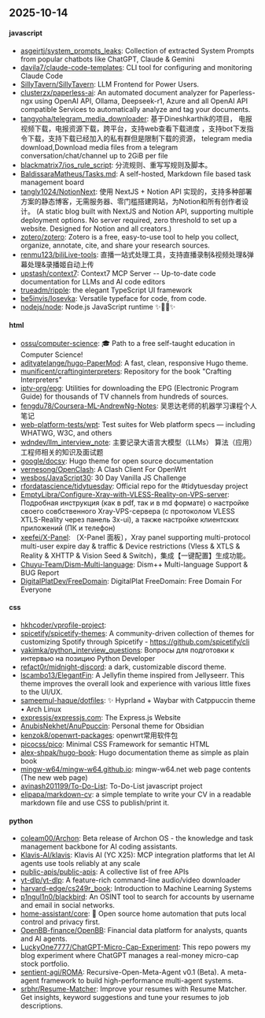 ## 2025-10-14

#### javascript
* [asgeirtj/system_prompts_leaks](https://github.com/asgeirtj/system_prompts_leaks): Collection of extracted System Prompts from popular chatbots like ChatGPT, Claude & Gemini
* [davila7/claude-code-templates](https://github.com/davila7/claude-code-templates): CLI tool for configuring and monitoring Claude Code
* [SillyTavern/SillyTavern](https://github.com/SillyTavern/SillyTavern): LLM Frontend for Power Users.
* [clusterzx/paperless-ai](https://github.com/clusterzx/paperless-ai): An automated document analyzer for Paperless-ngx using OpenAI API, Ollama, Deepseek-r1, Azure and all OpenAI API compatible Services to automatically analyze and tag your documents.
* [tangyoha/telegram_media_downloader](https://github.com/tangyoha/telegram_media_downloader): 基于Dineshkarthik的项目， 电报视频下载，电报资源下载，跨平台，支持web查看下载进度 ，支持bot下发指令下载，支持下载已经加入的私有群但是限制下载的资源， telegram media download,Download media files from a telegram conversation/chat/channel up to 2GiB per file
* [blackmatrix7/ios_rule_script](https://github.com/blackmatrix7/ios_rule_script): 分流规则、重写写规则及脚本。
* [BaldissaraMatheus/Tasks.md](https://github.com/BaldissaraMatheus/Tasks.md): A self-hosted, Markdown file based task management board
* [tangly1024/NotionNext](https://github.com/tangly1024/NotionNext): 使用 NextJS + Notion API 实现的，支持多种部署方案的静态博客，无需服务器、零门槛搭建网站，为Notion和所有创作者设计。 (A static blog built with NextJS and Notion API, supporting multiple deployment options. No server required, zero threshold to set up a website. Designed for Notion and all creators.)
* [zotero/zotero](https://github.com/zotero/zotero): Zotero is a free, easy-to-use tool to help you collect, organize, annotate, cite, and share your research sources.
* [renmu123/biliLive-tools](https://github.com/renmu123/biliLive-tools): 直播一站式处理工具，支持直播录制&视频处理&弹幕处理&录播姬自动上传
* [upstash/context7](https://github.com/upstash/context7): Context7 MCP Server -- Up-to-date code documentation for LLMs and AI code editors
* [trueadm/ripple](https://github.com/trueadm/ripple): the elegant TypeScript UI framework
* [be5invis/Iosevka](https://github.com/be5invis/Iosevka): Versatile typeface for code, from code.
* [nodejs/node](https://github.com/nodejs/node): Node.js JavaScript runtime ✨🐢🚀✨

#### html
* [ossu/computer-science](https://github.com/ossu/computer-science): 🎓 Path to a free self-taught education in Computer Science!
* [adityatelange/hugo-PaperMod](https://github.com/adityatelange/hugo-PaperMod): A fast, clean, responsive Hugo theme.
* [munificent/craftinginterpreters](https://github.com/munificent/craftinginterpreters): Repository for the book "Crafting Interpreters"
* [iptv-org/epg](https://github.com/iptv-org/epg): Utilities for downloading the EPG (Electronic Program Guide) for thousands of TV channels from hundreds of sources.
* [fengdu78/Coursera-ML-AndrewNg-Notes](https://github.com/fengdu78/Coursera-ML-AndrewNg-Notes): 吴恩达老师的机器学习课程个人笔记
* [web-platform-tests/wpt](https://github.com/web-platform-tests/wpt): Test suites for Web platform specs — including WHATWG, W3C, and others
* [wdndev/llm_interview_note](https://github.com/wdndev/llm_interview_note): 主要记录大语言大模型（LLMs） 算法（应用）工程师相关的知识及面试题
* [google/docsy](https://github.com/google/docsy): Hugo theme for open source documentation
* [vernesong/OpenClash](https://github.com/vernesong/OpenClash): A Clash Client For OpenWrt
* [wesbos/JavaScript30](https://github.com/wesbos/JavaScript30): 30 Day Vanilla JS Challenge
* [rfordatascience/tidytuesday](https://github.com/rfordatascience/tidytuesday): Official repo for the #tidytuesday project
* [EmptyLibra/Configure-Xray-with-VLESS-Reality-on-VPS-server](https://github.com/EmptyLibra/Configure-Xray-with-VLESS-Reality-on-VPS-server): Подробная инструкция (как в pdf, так и в md формате) о настройке своего совбственного Xray-VPS-сервера (с протоколом VLESS XTLS-Reality через панель 3x-ui), а также настройке клиентских приложений (ПК и телефон)
* [xeefei/X-Panel](https://github.com/xeefei/X-Panel): 〔X-Panel 面板〕，Xray panel supporting multi-protocol multi-user expire day & traffic & Device restrictions (Vless & XTLS & Reality & XHTTP & Vision Seed & Switch)，集成【一键配置】生成功能。
* [Chuyu-Team/Dism-Multi-language](https://github.com/Chuyu-Team/Dism-Multi-language): Dism++ Multi-language Support & BUG Report
* [DigitalPlatDev/FreeDomain](https://github.com/DigitalPlatDev/FreeDomain): DigitalPlat FreeDomain: Free Domain For Everyone

#### css
* [hkhcoder/vprofile-project](https://github.com/hkhcoder/vprofile-project): 
* [spicetify/spicetify-themes](https://github.com/spicetify/spicetify-themes): A community-driven collection of themes for customizing Spotify through Spicetify - https://github.com/spicetify/cli
* [yakimka/python_interview_questions](https://github.com/yakimka/python_interview_questions): Вопросы для подготовки к интервью на позицию Python Developer
* [refact0r/midnight-discord](https://github.com/refact0r/midnight-discord): a dark, customizable discord theme.
* [lscambo13/ElegantFin](https://github.com/lscambo13/ElegantFin): A Jellyfin theme inspired from Jellyseerr. This theme improves the overall look and experience with various little fixes to the UI/UX.
* [sameemul-haque/dotfiles](https://github.com/sameemul-haque/dotfiles): ✨ Hyprland + Waybar with Catppuccin theme • Arch Linux
* [expressjs/expressjs.com](https://github.com/expressjs/expressjs.com): The Express.js Website
* [AnubisNekhet/AnuPpuccin](https://github.com/AnubisNekhet/AnuPpuccin): Personal theme for Obsidian
* [kenzok8/openwrt-packages](https://github.com/kenzok8/openwrt-packages): openwrt常用软件包
* [picocss/pico](https://github.com/picocss/pico): Minimal CSS Framework for semantic HTML
* [alex-shpak/hugo-book](https://github.com/alex-shpak/hugo-book): Hugo documentation theme as simple as plain book
* [mingw-w64/mingw-w64.github.io](https://github.com/mingw-w64/mingw-w64.github.io): mingw-w64.net web page contents (The new web page)
* [avinash201199/To-Do-List](https://github.com/avinash201199/To-Do-List): To-Do-List javascript project
* [elipapa/markdown-cv](https://github.com/elipapa/markdown-cv): a simple template to write your CV in a readable markdown file and use CSS to publish/print it.

#### python
* [coleam00/Archon](https://github.com/coleam00/Archon): Beta release of Archon OS - the knowledge and task management backbone for AI coding assistants.
* [Klavis-AI/klavis](https://github.com/Klavis-AI/klavis): Klavis AI (YC X25): MCP integration platforms that let AI agents use tools reliably at any scale
* [public-apis/public-apis](https://github.com/public-apis/public-apis): A collective list of free APIs
* [yt-dlp/yt-dlp](https://github.com/yt-dlp/yt-dlp): A feature-rich command-line audio/video downloader
* [harvard-edge/cs249r_book](https://github.com/harvard-edge/cs249r_book): Introduction to Machine Learning Systems
* [p1ngul1n0/blackbird](https://github.com/p1ngul1n0/blackbird): An OSINT tool to search for accounts by username and email in social networks.
* [home-assistant/core](https://github.com/home-assistant/core): 🏡 Open source home automation that puts local control and privacy first.
* [OpenBB-finance/OpenBB](https://github.com/OpenBB-finance/OpenBB): Financial data platform for analysts, quants and AI agents.
* [LuckyOne7777/ChatGPT-Micro-Cap-Experiment](https://github.com/LuckyOne7777/ChatGPT-Micro-Cap-Experiment): This repo powers my blog experiment where ChatGPT manages a real-money micro-cap stock portfolio.
* [sentient-agi/ROMA](https://github.com/sentient-agi/ROMA): Recursive-Open-Meta-Agent v0.1 (Beta). A meta-agent framework to build high-performance multi-agent systems.
* [srbhr/Resume-Matcher](https://github.com/srbhr/Resume-Matcher): Improve your resumes with Resume Matcher. Get insights, keyword suggestions and tune your resumes to job descriptions.
